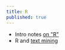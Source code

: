 ```yaml
--- 
title: R
published: true
---
```


- Intro notes [on "R"](https://goo.gl/x7KFra)
- R and [text mining](https://goo.gl/ohsA62)

